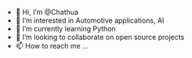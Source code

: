 - 👋 Hi, I’m @Chathua
- 👀 I’m interested in Automotive applications, AI 
- 🌱 I’m currently learning Python
- 💞️ I’m looking to collaborate on open source projects
- 📫 How to reach me ...

<!---
Chathua/Chathua is a ✨ special ✨ repository because its `README.md` (this file) appears on your GitHub profile.
You can click the Preview link to take a look at your changes.
--->
